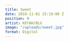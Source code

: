 ```yaml
---
title: Sweet
date: 2018-11-01 15:19:00 Z
position: 0
artist: KEYAH/BLU
image: "/uploads/sweet.jpg"
format: Digital
---
```


